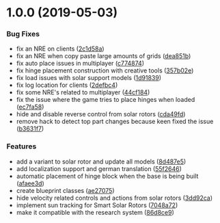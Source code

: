 # 1.0.0 (2019-05-03)


### Bug Fixes

* fix an NRE on clients ([2c1d58a](https://github.com/SiskSjet/SmartRotors/commit/2c1d58a))
* fix an NRE when copy paste large amounts of grids ([dea851b](https://github.com/SiskSjet/SmartRotors/commit/dea851b))
* fix auto place issues in multiplayer ([c774874](https://github.com/SiskSjet/SmartRotors/commit/c774874))
* fix hinge placement construction with creative tools ([357b02e](https://github.com/SiskSjet/SmartRotors/commit/357b02e))
* fix load issues with solar support models ([1d91839](https://github.com/SiskSjet/SmartRotors/commit/1d91839))
* fix log location for clients ([2defbc4](https://github.com/SiskSjet/SmartRotors/commit/2defbc4))
* fix some NRE's related to multiplayer ([44cf184](https://github.com/SiskSjet/SmartRotors/commit/44cf184))
* fix the issue where the game tries to place hinges when loaded ([ec7fa58](https://github.com/SiskSjet/SmartRotors/commit/ec7fa58))
* hide and disable reverse control from solar rotors ([cda49fd](https://github.com/SiskSjet/SmartRotors/commit/cda49fd))
* remove hack to detect top part changes because keen fixed the issue ([b3631f7](https://github.com/SiskSjet/SmartRotors/commit/b3631f7))


### Features

* add a variant to solar rotor and update all models ([8d487e5](https://github.com/SiskSjet/SmartRotors/commit/8d487e5))
* add localization support and german translation ([55f2646](https://github.com/SiskSjet/SmartRotors/commit/55f2646))
* automatic placement of hinge block when the base is being built ([afaee3d](https://github.com/SiskSjet/SmartRotors/commit/afaee3d))
* create blueprint classes ([ae27075](https://github.com/SiskSjet/SmartRotors/commit/ae27075))
* hide velocity related controls and actions from solar rotors ([3dd92ca](https://github.com/SiskSjet/SmartRotors/commit/3dd92ca))
* implement sun tracking for Smart Solar Rotors ([7048a72](https://github.com/SiskSjet/SmartRotors/commit/7048a72))
* make it compatible with the research system ([86d8ce9](https://github.com/SiskSjet/SmartRotors/commit/86d8ce9))









